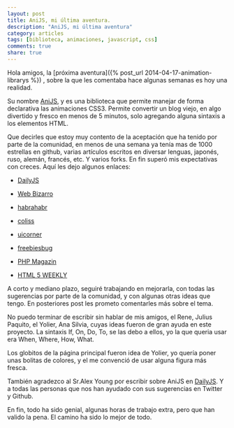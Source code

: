 ```yaml
---
layout: post
title: AniJS, mi última aventura.
description: "AniJS, mi última aventura"
category: articles
tags: [biblioteca, animaciones, javascript, css]
comments: true
share: true
---
```


Hola amigos, la [próxima aventura]({% post_url 2014-04-17-animation-librarys %}) , sobre la que les comentaba hace algunas semanas es hoy una realidad.

Su nombre [AniJS](http://anijs.github.io/), y es una biblioteca que permite manejar de forma declarativa las animaciones CSS3. Permite convertir un blog viejo, en algo divertido y fresco en menos de 5 minutos, solo agregando alguna sintaxis a los elementos HTML. 

Que decirles que estoy muy contento de la aceptación que ha tenido por parte de la comunidad, en menos de una semana ya tenía mas de 1000 estrellas en github, varias artículos escritos en diversar lenguas, japonés, ruso, alemán, francés, etc. Y varios forks. En fin superó mis expectativas con creces. Aquí les dejo algunos enlaces:

- [DailyJS](http://dailyjs.com/2014/05/08/anijs/)

- [Web Bizarro](http://www.webbizarro.com/tutoriales/788/animaciones-css-faciles-y-rapidas/)

- [habrahabr](http://habrahabr.ru/post/222325/)

- [coliss](http://coliss.com/articles/build-websites/operation/javascript/anijs.html)

- [uicorner](http://www.uicorner.com/anijs-a-library-for-css-animations/)

- [freebiesbug](http://freebiesbug.com/code-stuff/anijs-library-css-animations/)

- [PHP Magazin](http://phpmagazin.de/AniJS-173359)

- [HTML 5 WEEKLY](http://html5weekly.com/issues/137) 


A corto y mediano plazo, seguiré trabajando en mejorarla, con todas las sugerencias por parte de la comunidad, y con algunas otras ideas que tengo. En posteriores post les prometo comentarles más sobre el tema.

No puedo terminar de escribir sin hablar de mis amigos, el Rene, Julius Paquito, el Yolier, Ana Silvia, cuyas ideas fueron de gran ayuda en este proyecto. La sintaxis If, On, Do, To, se las debo a ellos, yo la que queria usar era When, Where, How, What.

Los globitos de la página principal fueron idea de Yolier, yo quería poner unas bolitas de colores, y el me convenció de usar alguna figura más fresca. 

También agradezco al Sr.Alex Young por escribir sobre AniJS en [DailyJS](http://dailyjs.com/2014/05/08/anijs/). Y a todas las personas que nos han ayudado con sus sugerencias en Twitter y Github.

En fin, todo ha sido genial, algunas horas de trabajo extra, pero que han valido la pena. El camino ha sido lo mejor de todo.
